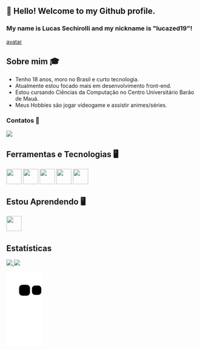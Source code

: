 ## 👋 Hello! Welcome to my Github profile.
### My name is Lucas Sechirolli and my nickname is "lucazed19"!
[avatar](./images/octacat)


## Sobre mim 🎓
- Tenho 18 anos, moro no Brasil e curto tecnologia. 
- Atualmente estou focado mais em desenvolvimento front-end.
- Estou cursando Ciências da Computação no Centro Universitário Barão de Mauá.
- Meus Hobbies são jogar videogame e assistir animes/séries.

### Contatos 📱
<a href="https://instagram.com/lucazed_" target="_blank"><img src="https://img.shields.io/badge/-Instagram-%23E4405F?style=for-the-badge&logo=instagram&logoColor=white" target="_blank"></a>

## Ferramentas e Tecnologias 🖥️
 <img src="https://cdn.jsdelivr.net/gh/devicons/devicon/icons/html5/html5-original.svg" width="40" height="40"/> <img src="https://cdn.jsdelivr.net/gh/devicons/devicon/icons/css3/css3-plain.svg" width="40" height="40"/> <img src="https://cdn.jsdelivr.net/gh/devicons/devicon/icons/angularjs/angularjs-original.svg" width="40" height="40"/> <img src="https://cdn.jsdelivr.net/gh/devicons/devicon/icons/javascript/javascript-original.svg" width="40" height="40"/> <img src="https://cdn.jsdelivr.net/gh/devicons/devicon/icons/typescript/typescript-original.svg" width="40" height="40"/>
 
 ## Estou Aprendendo 🖥️
 <img src="https://cdn.jsdelivr.net/gh/devicons/devicon/icons/java/java-original.svg" width="40" height="40"/>
 
 
 ## Estatísticas
 <div>
<a href="https://github.com/lucazed19">
<img height="180em" src="https://github-readme-stats.vercel.app/api/top-langs/?username=lucazed19&layout=compact&langs_count=7&theme=dracula"/>
<img height="180em" src="https://github-readme-stats.vercel.app/api?username=lucazed19&show_icons=true&theme=dracula&include_all_commits=true&count_private=true"/>
</div>

![Snake animation](https://github.com/lucazed19/lucazed19/blob/output/github-contribution-grid-snake.svg)

